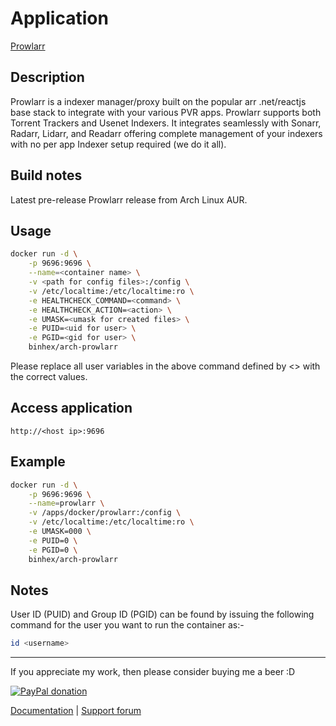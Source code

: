 # Application

[Prowlarr](https://github.com/Prowlarr/Prowlarr)

## Description

Prowlarr is a indexer manager/proxy built on the popular arr .net/reactjs base
stack to integrate with your various PVR apps. Prowlarr supports both Torrent
Trackers and Usenet Indexers. It integrates seamlessly with Sonarr, Radarr,
Lidarr, and Readarr offering complete management of your indexers with no per
app Indexer setup required (we do it all).

## Build notes

Latest pre-release Prowlarr release from Arch Linux AUR.

## Usage

```bash
docker run -d \
    -p 9696:9696 \
    --name=<container name> \
    -v <path for config files>:/config \
    -v /etc/localtime:/etc/localtime:ro \
    -e HEALTHCHECK_COMMAND=<command> \
    -e HEALTHCHECK_ACTION=<action> \
    -e UMASK=<umask for created files> \
    -e PUID=<uid for user> \
    -e PGID=<gid for user> \
    binhex/arch-prowlarr
```

Please replace all user variables in the above command defined by <> with the
correct values.

## Access application

`http://<host ip>:9696`

## Example

```bash
docker run -d \
    -p 9696:9696 \
    --name=prowlarr \
    -v /apps/docker/prowlarr:/config \
    -v /etc/localtime:/etc/localtime:ro \
    -e UMASK=000 \
    -e PUID=0 \
    -e PGID=0 \
    binhex/arch-prowlarr
```

## Notes

User ID (PUID) and Group ID (PGID) can be found by issuing the following command
for the user you want to run the container as:-

```bash
id <username>
```

___
If you appreciate my work, then please consider buying me a beer  :D

[![PayPal donation](https://www.paypal.com/en_US/i/btn/btn_donate_SM.gif)](https://www.paypal.com/cgi-bin/webscr?cmd=_s-xclick&hosted_button_id=MM5E27UX6AUU4)

[Documentation](https://github.com/binhex/documentation) | [Support forum](https://forums.unraid.net/topic/111682-support-binhex-prowlarr/)
